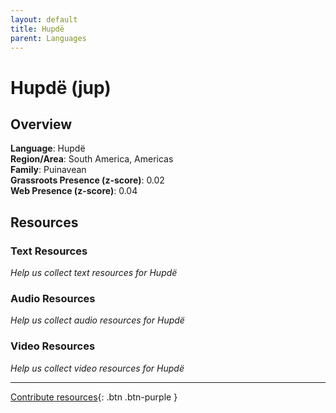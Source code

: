 ```yaml
---
layout: default
title: Hupdë
parent: Languages
---
```


# Hupdë (jup)

## Overview

**Language**: Hupdë  
**Region/Area**: South America, Americas  
**Family**: Puinavean  
**Grassroots Presence (z-score)**: 0.02  
**Web Presence (z-score)**: 0.04  

## Resources

### Text Resources
*Help us collect text resources for Hupdë*

### Audio Resources
*Help us collect audio resources for Hupdë*

### Video Resources
*Help us collect video resources for Hupdë*

---

[Contribute resources](https://forms.office.com/e/1SfLJx3u1r){: .btn .btn-purple }

